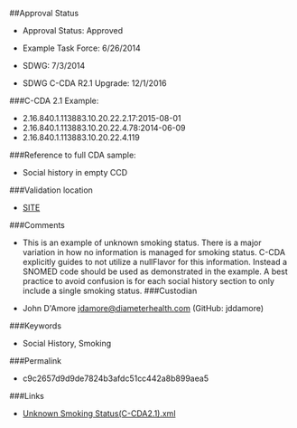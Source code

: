 ##Approval Status 

* Approval Status: Approved
* Example Task Force: 6/26/2014
* SDWG: 7/3/2014

* SDWG C-CDA R2.1 Upgrade: 12/1/2016    

###C-CDA 2.1 Example: 

* 2.16.840.1.113883.10.20.22.2.17:2015-08-01
* 2.16.840.1.113883.10.20.22.4.78:2014-06-09
* 2.16.840.1.113883.10.20.22.4.119

###Reference to full CDA sample:
* Social history in empty CCD


###Validation location

* [SITE](https://sitenv.org/c-cda-validator)


###Comments

* This is an example of unknown smoking status. There is a major variation in how no information is managed for smoking status. C-CDA explicitly guides to not utilize a nullFlavor for this information. Instead a SNOMED code should be used as demonstrated in the example. A best practice to avoid confusion is for each social history section to only include a single smoking status.
###Custodian

* John D'Amore jdamore@diameterhealth.com (GitHub: jddamore)



###Keywords

* Social History, Smoking

###Permalink 

* c9c2657d9d9de7824b3afdc51cc442a8b899aea5

###Links 

* [Unknown Smoking Status(C-CDA2.1).xml](https://github.com/HL7/C-CDA-Examples/tree/master/Social%20History/Unknown%20Smoking%20Status/Unknown%20Smoking%20Status%28C-CDA2.1%29.xml)
